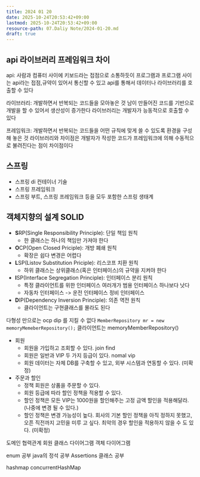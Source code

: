 ```yaml
---
title: 2024 01 20
date: 2025-10-24T20:53:42+09:00
lastmod: 2025-10-24T20:53:42+09:00
resource-path: 07.Daliy Note/2024-01-20.md
draft: true
---
```

## api 라이브러리 프레임워크 차이
api: 사람과 컴퓨터 사이에 키보드라는 접점으로 소통하듯이 프로그램과 프로그램 사이는 api라는 접점,규약이 있어서 통신할 수 있고 api를 통해서 데이터나 라이브러리를 호출할 수 있다

라이브러리: 개발하면서 반복되는 코드들을 모아놓은 것 남이 만들어진 코드를 기반으로 개발을 할 수 있어서 생산성이 증가한다 라이브러리는 개발자가 능동적으로 호출할 수 있다

프레임워크: 개발하면서 반복되는 코드들을 어떤 규칙에 맞게 쓸 수 있도록 환경을 구성해 놓은 것 라이브러리와 차이점은 개발자가 작성한 코드가 프레임워크에 의해 수동적으로 불려진다는 점이 차이점이다


## 스프링
- 스프링 di 컨테이너 기술
- 스프링 프레임워크
- 스프링 부트, 스프링 프레임워크 등을 모두 포함한 스프링 생태계


## 객체지향의 설계 SOLID
- **S**RP(Single Responsibility Principle): 단일 책임 원칙
	- 한 클래스는 하나의 책임만 가져야 한다
- **O**CP(Open Closed Priciple): 개방 폐쇄 원칙
	- 확장은 쉽다 변경은 어렵다
- **L**SP(Listov Substitution Priciple): 리스코프 치환 원칙
	- 하위 클래스는 상위클래스(혹은 인터페이스)의 규약을 지켜야 한다
- **I**SP(Interface Segregation Principle): 인터페이스 분리 원칙
	- 특정 클라이언트를 위한 인터페이스 여러개가 범용 인터페이스 하나보다 낫다
	- 자동차 인터페이스 -> 운전 인터페이스 정비 인터페이스
- **D**IP(Dependency Inversion Principle): 의존 역전 원칙
	- 클라이언트는 구현클래스를 몰라도 된다

다형성 만으로는 ocp dip 를 지킬 수 없다
`MemberRepository mr = new memoryMemeberRepository();`
클라이언트는 memoryMemberRepository()



- 회원
	- 회원을 가입하고 조회할 수 있다. join find
	- 회원은 일반과 VIP 두 가지 등급이 있다. nomal vip
	- 회원 데이터는 자체 DB를 구축할 수 있고, 외부 시스템과 연동할 수 있다. (미확정)
- 주문과 할인
	-  정책 회원은 상품을 주문할 수 있다.
	- 회원 등급에 따라 할인 정책을 적용할 수 있다.
	- 할인 정책은 모든 VIP는 1000원을 할인해주는 고정 금액 할인을 적용해달라. (나중에 변경 될 수 있다.)
	- 할인 정책은 변경 가능성이 높다. 회사의 기본 할인 정책을 아직 정하지 못했고, 오픈 직전까지 고민을 미루 고 싶다. 최악의 경우 할인을 적용하지 않을 수 도 있다. (미확정)


도메인 협력관계
회원 클래스 다이어그램
객체 다이어그램

enum 공부
java의 정석 공부
Assertions 클래스 공부


hashmap
concurrentHashMap

